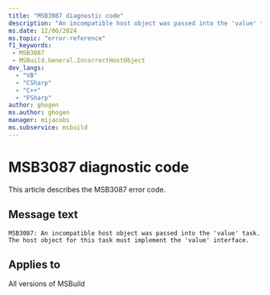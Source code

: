 ```yaml
---
title: "MSB3087 diagnostic code"
description: "An incompatible host object was passed into the 'value' task.  The host object for this task must implement the 'value' interface."
ms.date: 12/06/2024
ms.topic: "error-reference"
f1_keywords:
 - MSB3087
 - MSBuild.General.IncorrectHostObject
dev_langs:
  - "VB"
  - "CSharp"
  - "C++"
  - "FSharp"
author: ghogen
ms.author: ghogen
manager: mijacobs
ms.subservice: msbuild
---
```


# MSB3087 diagnostic code

<!-- :::ErrorDefinitionDescription::: -->
<!-- :::editable-content name="introDescription"::: -->
This article describes the MSB3087 error code.
<!-- :::editable-content-end::: -->

## Message text

```output
MSB3087: An incompatible host object was passed into the 'value' task.  The host object for this task must implement the 'value' interface.
```

<!-- :::editable-content name="postOutputDescription"::: -->
<!--
{StrBegin="MSB3087: "}
-->
<!-- :::editable-content-end::: -->
<!-- :::ErrorDefinitionDescription-end::: -->

## Applies to

All versions of MSBuild
